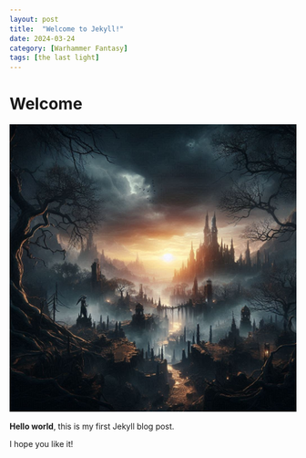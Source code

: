```yaml
---
layout: post
title:  "Welcome to Jekyll!"
date: 2024-03-24
category: [Warhammer Fantasy]
tags: [the last light]
---
```


# Welcome

![Session 0](/images/session0.png)



**Hello world**, this is my first Jekyll blog post.

I hope you like it!